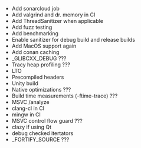 - Add sonarcloud job
- Add valgrind and dr. memory in CI
- Add ThreadSanitizer when applicable
- Add fuzz testing
- Add benchmarking
- Enable sanitizer for debug build and release builds
- Add MacOS support again
- Add conan caching
- _GLIBCXX_DEBUG ???
- Tracy heap profiling ???
- LTO
- Precompiled headers
- Unity build
- Native optimizations ???
- Build time measurements (-ftime-trace) ???
- MSVC /analyze
- clang-cl in CI
- mingw in CI
- MSVC control flow guard ???
- clazy if using Qt
- debug checked itertators
- _FORTIFY_SOURCE ???